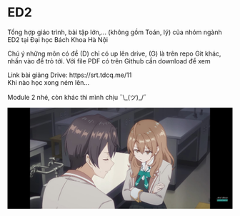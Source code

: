 # ED2
<p>
Tổng hợp giáo trình, bài tập lớn,... (không gồm Toán, lý) của nhóm ngành ED2 tại Đại học Bách Khoa Hà Nội
</p>

<p>
Chú ý những môn có đề (D) chỉ có up lên drive, (G) là trên repo Git khác, nhấn vào để trỏ tới. Với file PDF có trên Github cần download để xem
</p>
<p>
Link bài giảng Drive: https://srt.tdcq.me/11<br>
Khi nào học xong ném lên...
</p>

<p> Module 2 nhé, còn khác thì mình chịu ¯\_(ツ)_/¯</p>

<href>![>-<](asset/masha_angry.jpg)</href>
